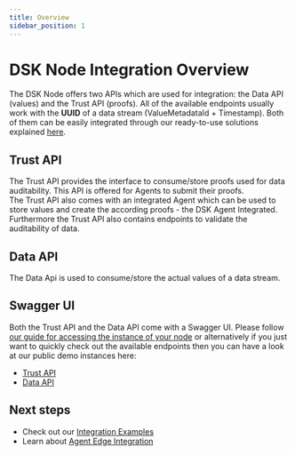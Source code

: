 ```yaml
---
title: Overview
sidebar_position: 1
---
```


# DSK Node Integration Overview

The DSK Node offers two APIs which are used for integration: the Data API (values) and the Trust API (proofs).
All of the available endpoints usually work with the **UUID** of a data stream (ValueMetadataId + Timestamp).
Both of them can be easily integrated through our ready-to-use solutions explained [here](./integration-examples.md).

## Trust API

The Trust API provides the interface to consume/store proofs used for data auditability. This API is offered for Agents to submit their proofs.<br />
The Trust API also comes with an integrated Agent which can be used to store values and create the according proofs - the DSK Agent Integrated.<br />
Furthermore the Trust API also contains endpoints to validate the auditability of data.<br />

## Data API

The Data Api is used to consume/store the actual values of a data stream.

## Swagger UI

Both the Trust API and the Data API come with a Swagger UI. Please follow [our guide for accessing the instance of your node](./swagger-ui-authorization.md) or alternatively if you just want to quickly check out the available endpoints then you can have a look at our public demo instances here:

- <a href="https://trust-api.azuretrial-node-a.dataspace-node.com/" target="_blank">Trust API</a>
- <a href="https://data-api.azuretrial-node-a.dataspace-node.com/" target="_blank">Data API</a>

## Next steps

- Check out our [Integration Examples](./integration-examples.md)
- Learn about [Agent Edge Integration](../agent/integration.md)
